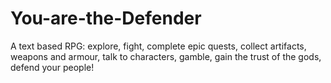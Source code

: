 # You-are-the-Defender
A text based RPG: 
explore, 
fight, 
complete epic quests, 
collect artifacts, weapons and armour, 
talk to characters, 
gamble, 
gain the trust of the gods, 
defend your people!
